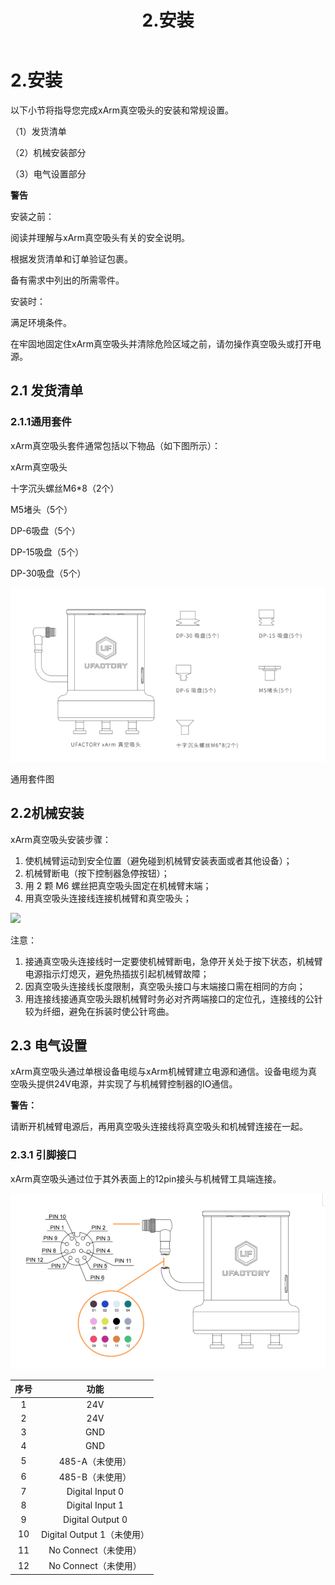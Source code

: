 ﻿---
title: 2.安装
---

#  2.安装

以下小节将指导您完成xArm真空吸头的安装和常规设置。

（1）发货清单

（2）机械安装部分

（3）电气设置部分

**警告**

安装之前：

阅读并理解与xArm真空吸头有关的安全说明。

根据发货清单和订单验证包裹。

备有需求中列出的所需零件。

安装时：

满足环境条件。

在牢固地固定住xArm真空吸头并清除危险区域之前，请勿操作真空吸头或打开电源。
## 2.1 发货清单
### 2.1.1**通用套件**
xArm真空吸头套件通常包括以下物品（如下图所示）：

xArm真空吸头

十字沉头螺丝M6\*8（2个）

M5堵头（5个）

DP-6吸盘（5个）

DP-15吸盘（5个）

DP-30吸盘（5个）

![](assets/img_1.png)

通用套件图


## 2.2**机械安装**


xArm真空吸头安装步骤： 

1. 使机械臂运动到安全位置（避免碰到机械臂安装表面或者其他设备）； 
2. 机械臂断电（按下控制器急停按钮）； 
3. 用 2 颗 M6 螺丝把真空吸头固定在机械臂末端； 
4. 用真空吸头连接线连接机械臂和真空吸头；

![](assets/img_12.png)



注意： 

1. 接通真空吸头连接线时一定要使机械臂断电，急停开关处于按下状态，机械臂电源指示灯熄灭，避免热插拔引起机械臂故障；
2. 因真空吸头连接线长度限制，真空吸头接口与末端接口需在相同的方向；
3. 用连接线接通真空吸头跟机械臂时务必对齐两端接口的定位孔，连接线的公针较为纤细，避免在拆装时使公针弯曲。

## 2.3 **电气设置**

xArm真空吸头通过单根设备电缆与xArm机械臂建立电源和通信。设备电缆为真空吸头提供24V电源，并实现了与机械臂控制器的IO通信。

**警告：**

请断开机械臂电源后，再用真空吸头连接线将真空吸头和机械臂连接在一起。
### 2.3.1 **引脚接口**

xArm真空吸头通过位于其外表面上的12pin接头与机械臂工具端连接。

![](assets/img_3.png)



|序号|功能|
| :-: | :-: |
|1|24V|
|2|24V|
|3|GND|
|4|GND|
|5|485-A（未使用）|
|6|485-B（未使用）|
|7|Digital Input 0|
|8|Digital Input 1|
|9|Digital Output 0|
|10|Digital Output 1（未使用）|
|11|No Connect（未使用）|
|12|No Connect（未使用）|












